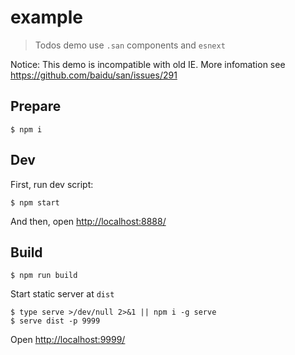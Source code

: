 example
===

> Todos demo use `.san` components and `esnext`

Notice: This demo is incompatible with old IE. More infomation see https://github.com/baidu/san/issues/291

## Prepare

```
$ npm i
```

## Dev

First, run dev script:

```
$ npm start
```

And then, open <http://localhost:8888/>

## Build

```
$ npm run build
```

Start static server at `dist`

```
$ type serve >/dev/null 2>&1 || npm i -g serve
$ serve dist -p 9999
```

Open <http://localhost:9999/>
